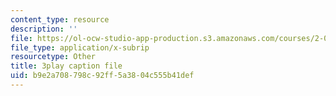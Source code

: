 ```yaml
---
content_type: resource
description: ''
file: https://ol-ocw-studio-app-production.s3.amazonaws.com/courses/2-003sc-engineering-dynamics-fall-2011/b9e2a708798c92ff5a3804c555b41def_p9DHjoLS3GA.srt
file_type: application/x-subrip
resourcetype: Other
title: 3play caption file
uid: b9e2a708-798c-92ff-5a38-04c555b41def
---
```

